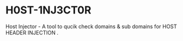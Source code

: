 # H0ST-1NJ3CT0R
Host Injector - A tool to qucik check domains &amp; sub domains for HOST HEADER INJECTION .
